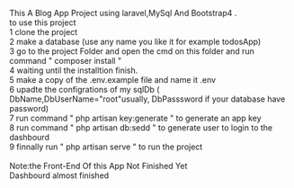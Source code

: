 This A Blog App Project using laravel,MySql And Bootstrap4 .<br>
to use this project<br>
1 clone the project <br>
2 make a database (use any name you like it for example todosApp) <br>
3 go to the project Folder and open the cmd on this folder and run command " composer install " <br>
4 waiting until the installtion finish. <br>
5 make a copy of the .env.example file and name it .env <br>
6 upadte the configrations of my sqlDb ( DbName,DbUserName="root"usually, DbPasssword if your database have password) <br>
7 run command " php artisan key:generate " to generate an app key <br>
8 run command " php artisan db:sedd " to generate user to login to the dashbourd<br>
9 finnally run " php artisan serve " to run the project<br>
<br>
Note:the Front-End Of this App Not Finished Yet<br>
Dashbourd almost finished<br>
